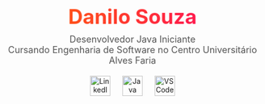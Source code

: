 <div align="center">

  <style>
    .username {
      font-size: 40px;
      font-weight: bold;
      background: linear-gradient(90deg, #ff6a00, #ff0066);
      -webkit-background-clip: text;
      -webkit-text-fill-color: transparent;
      animation: pulse 2s infinite;
    }

    @keyframes pulse {
      0% { transform: scale(1); }
      50% { transform: scale(1.05); }
      100% { transform: scale(1); }
    }

    .subtitle {
      font-size: 18px;
      color: #555;
      margin-top: 10px;
    }

    .icons a {
      margin: 0 10px;
      text-decoration: none;
      transition: transform 0.2s;
    }

    .icons a:hover {
      transform: scale(1.2);
    }

    .icons img {
      width: 40px;
      height: 40px;
    }
  </style>

  <div class="username">Danilo Souza</div>
  <div class="subtitle">Desenvolvedor Java Iniciante<br>
    Cursando Engenharia de Software no Centro Universitário Alves Faria
  </div>

  <div class="icons" style="margin-top: 20px;">
    <a href="https://www.linkedin.com/in/Danilo" target="_blank">
      <img src="https://cdn.jsdelivr.net/gh/devicons/devicon/icons/linkedin/linkedin-original.svg" alt="LinkedIn">
    </a>
    <a href="#">
      <img src="https://cdn.jsdelivr.net/gh/devicons/devicon/icons/java/java-original.svg" alt="Java">
    </a>
    <a href="#">
      <img src="https://cdn.jsdelivr.net/gh/devicons/devicon/icons/vscode/vscode-original.svg" alt="VS Code">
    </a>
  </div>

</div>
